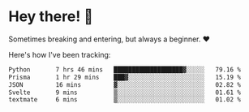 # Hey there! 👋
Sometimes breaking and entering, but always a beginner. ❤️

Here's how I've been tracking:
<!--START_SECTION:waka-->

```txt
Python       7 hrs 46 mins   ███████████████████▓░░░░░   79.16 %
Prisma       1 hr 29 mins    ███▓░░░░░░░░░░░░░░░░░░░░░   15.19 %
JSON         16 mins         ▓░░░░░░░░░░░░░░░░░░░░░░░░   02.82 %
Svelte       9 mins          ▒░░░░░░░░░░░░░░░░░░░░░░░░   01.61 %
textmate     6 mins          ▒░░░░░░░░░░░░░░░░░░░░░░░░   01.02 %
```

<!--END_SECTION:waka-->
